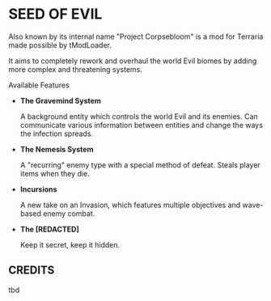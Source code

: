 # SEED OF EVIL
Also known by its internal name "Project Corpsebloom" is a mod for Terraria made possible by tModLoader. 

It aims to completely rework and overhaul the world Evil biomes by adding more complex and threatening systems.

Available Features
- **The Gravemind System**

  A background entity which controls the world Evil and its enemies. Can communicate various information between entities and change the ways the infection spreads.
- **The Nemesis System**

  A "recurring" enemy type with a special method of defeat. Steals player items when they die.
- **Incursions**

  A new take on an Invasion, which features multiple objectives and wave-based enemy combat.
- **The [REDACTED]**

  Keep it secret, keep it hidden.

## CREDITS

tbd
